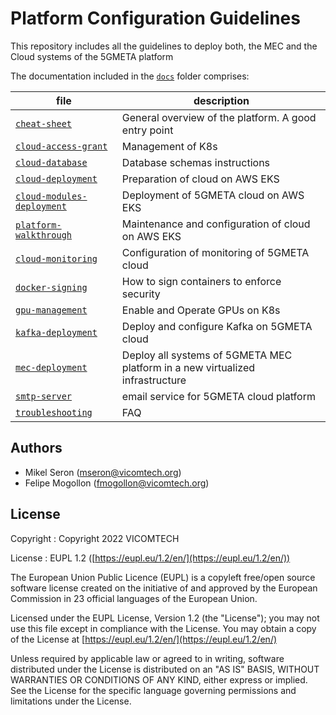 # Platform Configuration Guidelines
This repository includes all the guidelines to deploy both, the MEC and the Cloud systems of the 5GMETA platform

The documentation included in the [`docs`](./docs/) folder comprises:

| file | description |
| ---- | ----------- |
| [`cheat-sheet`](./docs/cheat-sheet.md) | General overview of the platform. A good entry point |
| [`cloud-access-grant`](./docs/cloud-access-grant.md) | Management of K8s |
| [`cloud-database`](./docs/cloud-database.md) | Database schemas instructions |
| [`cloud-deployment`](./docs/cloud-deployment.md) | Preparation of cloud on AWS EKS |
| [`cloud-modules-deployment`](./docs/cloud-modules-deployment.md) | Deployment of 5GMETA cloud on AWS EKS |
| [`platform-walkthrough`](./docs/platform-walkthrough.md) | Maintenance and configuration of cloud on AWS EKS |
| [`cloud-monitoring`](./docs/cloud-monitoring.md) | Configuration of monitoring of 5GMETA cloud |
| [`docker-signing`](./docs/docker-signing.md) | How to sign containers to enforce security |
| [`gpu-management`](./docs/gpu-management.md) | Enable and Operate GPUs on K8s |
| [`kafka-deployment`](./docs/kafka-deployment.md) | Deploy and configure Kafka on 5GMETA cloud |
| [`mec-deployment`](./docs/mec-deployment.md) | Deploy all systems of 5GMETA MEC platform in a new virtualized infrastructure |
| [`smtp-server`](./docs/smtp-server.md) | email service for 5GMETA cloud platform |
| [`troubleshooting`](./docs/troubleshooting.md) | FAQ |

## Authors

* Mikel Seron ([mseron@vicomtech.org](mailto:mseron@vicomtech.org))
* Felipe Mogollon ([fmogollon@vicomtech.org](mailto:fmogollon@vicomtech.org))

## License

Copyright : Copyright 2022 VICOMTECH

License : EUPL 1.2 ([https://eupl.eu/1.2/en/](https://eupl.eu/1.2/en/))

The European Union Public Licence (EUPL) is a copyleft free/open source software license created on the initiative of and approved by the European Commission in 23 official languages of the European Union.

Licensed under the EUPL License, Version 1.2 (the "License"); you may not use this file except in compliance with the License. You may obtain a copy of the License at [https://eupl.eu/1.2/en/](https://eupl.eu/1.2/en/)

Unless required by applicable law or agreed to in writing, software distributed under the License is distributed on an "AS IS" BASIS, WITHOUT WARRANTIES OR CONDITIONS OF ANY KIND, either express or implied. See the License for the specific language governing permissions and limitations under the License.
